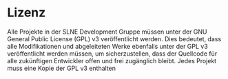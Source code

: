 # Lizenz

Alle Projekte in der SLNE Development Gruppe müssen unter der GNU General Public License (GPL) v3 veröffentlicht werden.
Dies bedeutet, dass alle Modifikationen und abgeleiteten Werke ebenfalls unter der GPL v3 veröffentlicht werden müssen,
um sicherzustellen, dass der Quellcode für alle zukünftigen Entwickler offen und frei zugänglich bleibt. Jedes Projekt
muss eine Kopie der GPL v3 enthalten